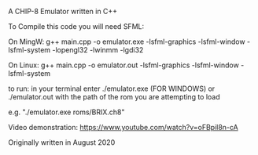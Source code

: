 A CHIP-8 Emulator written in C++

To Compile this code you will need SFML:

On MingW:
g++ main.cpp -o emulator.exe -lsfml-graphics -lsfml-window -lsfml-system -lopengl32 -lwinmm -lgdi32

On Linux:
g++ main.cpp -o emulator.out -lsfml-graphics -lsfml-window -lsfml-system

to run: 
in your terminal enter ./emulator.exe (FOR WINDOWS) or ./emulator.out with the path of the rom you are attempting to load

e.g. "./emulator.exe roms/BRIX.ch8"

Video demonstration:
https://www.youtube.com/watch?v=oFBpil8n-cA

Originally written in August 2020
